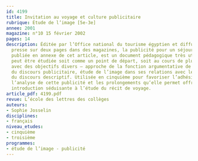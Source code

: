 ```yaml
---
id: 4199
title: Invitation au voyage et culture publicitaire
rubrique: Étude de l’image [5e-3e]
annee: 2001
magazine: n°10 15 février 2002
pages: 14
description: Éditée par l’Office national du tourisme égyptien et diffusée dans la
  presse sur deux pages dans des magazines, la publicité pour un séjour en Égypte,
  publiée en annexe de cet article, est un document pédagogique très utile, car elle
  peut être étudiée soit comme un point de départ, soit au cours de plusieurs séquences
  avec des objectifs divers – approche de la fonction argumentative de l’image et
  du discours publicitaire, étude de l’image dans ses relations avec le texte, étude
  du discours descriptif. Utilisée en cinquième pour favoriser l’adhésion des élèves,
  l’analyse de cette publicité et les prolongements qu’elle permet offre aussi une
  introduction séduisante à l’étude du récit de voyage.
article_pdf: 4199.pdf
revue: L’école des lettres des collèges
auteurs:
- Sophie Josselin
disciplines:
- français
niveau_etudes:
- cinquième
- troisième
programmes:
- étude de l’image - publicité
---
```

